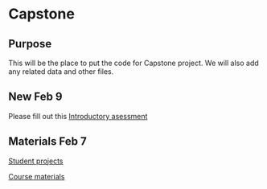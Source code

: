 # Capstone

## Purpose
This will be the place to put the code for Capstone project. We will also add any related data and other files.

## New Feb 9

Please fill out this [Introductory asessment](https://forms.gle/mkqHK7KxJPQyVVGd8)

## Materials Feb 7

[Student projects](https://docs.google.com/document/d/1quPlFnHrsMqvegJ2PRkAKfP245QZK60-LiG7LEPhuNk/edit?usp=sharing)

[Course materials](https://docs.google.com/document/d/1iOkiimhmys7tfTAng32A8JrEz2SOs0b9uyT9r6nt9tI/edit#)

